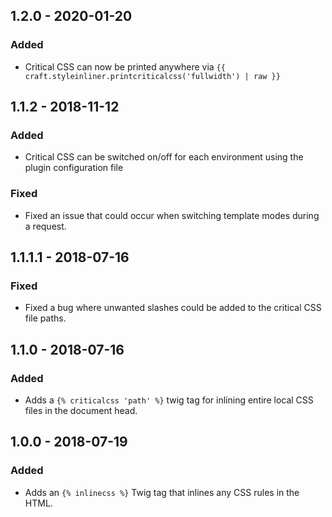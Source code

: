 ## 1.2.0 - 2020-01-20

### Added
- Critical CSS can now be printed anywhere via `{{ craft.styleinliner.printcriticalcss('fullwidth') | raw }}` 

## 1.1.2 - 2018-11-12

### Added

- Critical CSS can be switched on/off for each environment using the plugin configuration file

### Fixed

- Fixed an issue that could occur when switching template modes during a request.

## 1.1.1.1 - 2018-07-16

### Fixed

- Fixed a bug where unwanted slashes could be added to the critical CSS file paths.

## 1.1.0 - 2018-07-16

### Added

- Adds a `{% criticalcss 'path' %}` twig tag for inlining entire local CSS files in the document head.

## 1.0.0 - 2018-07-19

### Added

- Adds an `{% inlinecss %}` Twig tag that inlines any CSS rules in the HTML.